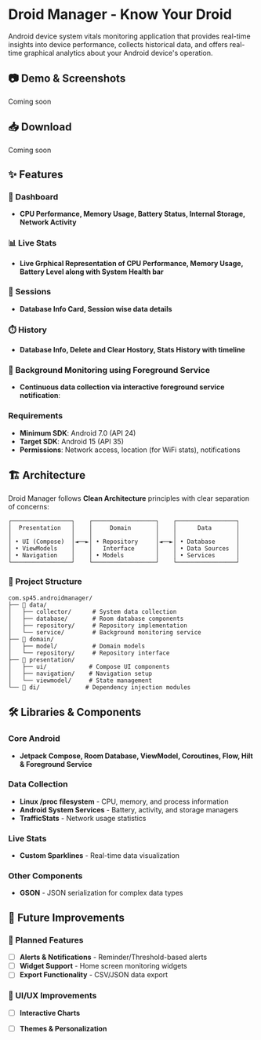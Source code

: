 # Droid Manager - Know Your Droid

Android device system vitals monitoring application that provides real-time insights into device performance, collects historical data, and offers real-time graphical analytics about your Android device's operation.


## 📷 Demo & Screenshots
Coming soon

## 📥 Download
Coming soon

## ✨ Features

### 📶 Dashboard 
- **CPU Performance, Memory Usage, Battery Status, Internal Storage, Network Activity**

### 📊 Live Stats
- **Live Grphical Representation of CPU Performance, Memory Usage, Battery Level along with System Health bar**

### 📱 Sessions
- **Database Info Card, Session wise data details**

### ⏱️ History
- **Database Info, Delete and Clear Hostory, Stats History with timeline**

### 🔧 Background Monitoring using Foreground Service
- **Continuous data collection via interactive foreground service notification**: 

### Requirements
- **Minimum SDK**: Android 7.0 (API 24)
- **Target SDK**: Android 15 (API 35)
- **Permissions**: Network access, location (for WiFi stats), notifications

## 🏗️ Architecture

Droid Manager follows **Clean Architecture** principles with clear separation of concerns:

```
┌─────────────────┐    ┌──────────────────┐    ┌─────────────────┐
│  Presentation   │    │     Domain       │    │      Data       │
│                 │    │                  │    │                 │
│ • UI (Compose)  │◄──►│ • Repository     │◄──►│ • Database      │
│ • ViewModels    │    │   Interface      │    │ • Data Sources  │
│ • Navigation    │    │ • Models         │    │ • Services      │
└─────────────────┘    └──────────────────┘    └─────────────────┘
```

### 📂 Project Structure

```
com.sp45.androidmanager/
├── 📁 data/
│   ├── collector/      # System data collection
│   ├── database/       # Room database components  
│   ├── repository/     # Repository implementation
│   └── service/        # Background monitoring service
├── 📁 domain/
│   ├── model/          # Domain models
│   └── repository/     # Repository interface
├── 📁 presentation/
│   ├── ui/            # Compose UI components
│   ├── navigation/    # Navigation setup
│   └── viewmodel/     # State management
└── 📁 di/             # Dependency injection modules
```

## 🛠️ Libraries & Components

### Core Android
- **Jetpack Compose, Room Database, ViewModel, Coroutines, Flow, Hilt & Foreground Service**

### Data Collection
- **Linux /proc filesystem** - CPU, memory, and process information
- **Android System Services** - Battery, activity, and storage managers
- **TrafficStats** - Network usage statistics

### Live Stats
- **Custom Sparklines** - Real-time data visualization

### Other Components
- **GSON** - JSON serialization for complex data types

## 🚀 Future Improvements

### 🔮 Planned Features
- [ ] **Alerts & Notifications** - Reminder/Threshold-based alerts
- [ ] **Widget Support** - Home screen monitoring widgets
- [ ] **Export Functionality** - CSV/JSON data export

### 🌟 UI/UX Improvements
- [ ] **Interactive Charts** 
- [ ] **Themes & Personalization**

